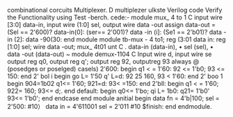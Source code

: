 combinational corcuits Multiplexer. D multiplezer
ulkste Verilog code
Verify the Functionality using Test -berch.
cede:-
module mux_ 4 to 1 C
input wire [3:0] data-in,
input wire (1:0] sel,
output wire data -out
assign data-out = (Sel == 2'600)? data-in(0]:
(ser== 2'001)? data -in (i]:
(Se1 == 2'b01)? data - in (2]:
data -90(30:
end module
module tb-mux - 4 to1;
reg (3:01 data in:
reg [1:0] sel;
wire data -out;
mux_ 4t01 unt C
. data-in (data-in),
• sel (sel),
• data -out (data-out)
~
module demux-1104 C
Input wire d, input wire se output reg q0,
output reg q'; output reg 92, outputreg 93
always @ (posedges or poselged)
casels)
2'600: begin
q1 < = 1'60:
92 <= 1'b0;
93 <= 150:
end
2' bol i begin go L= 1'50 q' L=d:
92 25 160,
93 < 1'60: end
2' boo 1 begin
904=1b02
q1<= 1'60;
921=d:
93< =150: end
2'bll: begin
q1 < = 1'60;
922= 160;
93<= d;. end
default: begin q0<= 1'bo;
qi L= 1b0:
q21= 1'b0'
93<= 1'b0';
end endcase
end module anitial begin
data fn = 4'b|100;
sel = 2'500:
#10）
data in = 4'611001
sel = 2'011
#10
$finish:
end endmodule.
